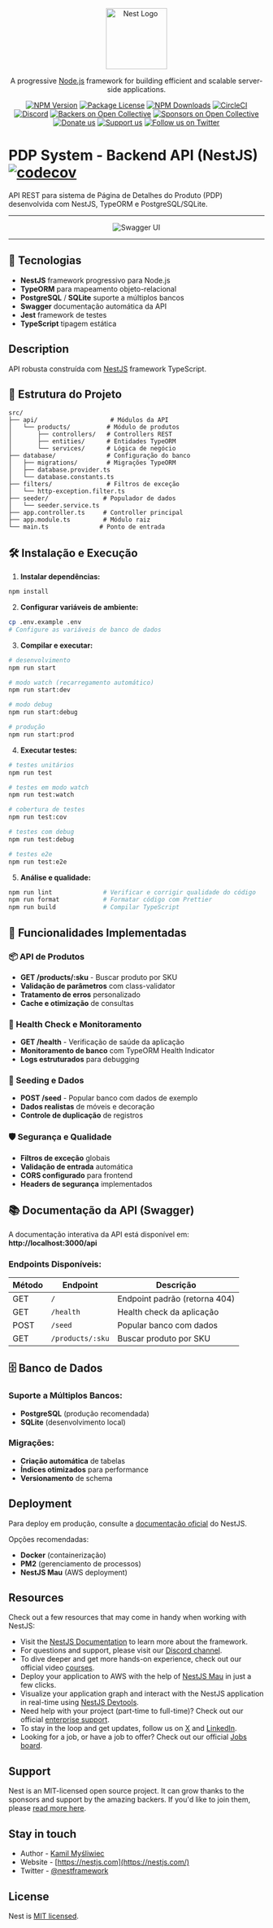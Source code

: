 <p align="center">
  <a href="http://nestjs.com/" target="blank"><img src="https://nestjs.com/img/logo-small.svg" width="120" alt="Nest Logo" /></a>
</p>

[circleci-image]: https://img.shields.io/circleci/build/github/nestjs/nest/master?token=abc123def456
[circleci-url]: https://circleci.com/gh/nestjs/nest

  <p align="center">A progressive <a href="http://nodejs.org" target="_blank">Node.js</a> framework for building efficient and scalable server-side applications.</p>
    <p align="center">
<a href="https://www.npmjs.com/~nestjscore" target="_blank"><img src="https://img.shields.io/npm/v/@nestjs/core.svg" alt="NPM Version" /></a>
<a href="https://www.npmjs.com/~nestjscore" target="_blank"><img src="https://img.shields.io/npm/l/@nestjs/core.svg" alt="Package License" /></a>
<a href="https://www.npmjs.com/~nestjscore" target="_blank"><img src="https://img.shields.io/npm/dm/@nestjs/common.svg" alt="NPM Downloads" /></a>
<a href="https://circleci.com/gh/nestjs/nest" target="_blank"><img src="https://img.shields.io/circleci/build/github/nestjs/nest/master" alt="CircleCI" /></a>
<a href="https://discord.gg/G7Qnnhy" target="_blank"><img src="https://img.shields.io/badge/discord-online-brightgreen.svg" alt="Discord"/></a>
<a href="https://opencollective.com/nest#backer" target="_blank"><img src="https://opencollective.com/nest/backers/badge.svg" alt="Backers on Open Collective" /></a>
<a href="https://opencollective.com/nest#sponsor" target="_blank"><img src="https://opencollective.com/nest/sponsors/badge.svg" alt="Sponsors on Open Collective" /></a>
  <a href="https://paypal.me/kamilmysliwiec" target="_blank"><img src="https://img.shields.io/badge/Donate-PayPal-ff3f59.svg" alt="Donate us"/></a>
    <a href="https://opencollective.com/nest#sponsor"  target="_blank"><img src="https://img.shields.io/badge/Support%20us-Open%20Collective-41B883.svg" alt="Support us"></a>
  <a href="https://twitter.com/nestframework" target="_blank"><img src="https://img.shields.io/twitter/follow/nestframework.svg?style=social&label=Follow" alt="Follow us on Twitter"></a>
</p>
  <!--[![Backers on Open Collective](https://opencollective.com/nest/backers/badge.svg)](https://opencollective.com/nest#backer)
  [![Sponsors on Open Collective](https://opencollective.com/nest/sponsors/badge.svg)](https://opencollective.com/nest#sponsor)-->

# PDP System - Backend API (NestJS) [![codecov](https://codecov.io/gh/deltemp/api-case-pdp/graph/badge.svg)](https://codecov.io/gh/deltemp/api-case-pdp)

API REST para sistema de Página de Detalhes do Produto (PDP) desenvolvida com NestJS, TypeORM e PostgreSQL/SQLite.

<hr/>

<center>

![Swagger UI](swagger-ui.png)

</center>

<hr/>

## 🚀 Tecnologias

- **NestJS** framework progressivo para Node.js
- **TypeORM** para mapeamento objeto-relacional
- **PostgreSQL** / **SQLite** suporte a múltiplos bancos
- **Swagger** documentação automática da API
- **Jest** framework de testes
- **TypeScript** tipagem estática

## Description

API robusta construída com [NestJS](https://github.com/nestjs/nest) framework TypeScript.

## 📁 Estrutura do Projeto

```
src/
├── api/                    # Módulos da API
│   └── products/          # Módulo de produtos
│       ├── controllers/   # Controllers REST
│       ├── entities/      # Entidades TypeORM
│       └── services/      # Lógica de negócio
├── database/              # Configuração do banco
│   ├── migrations/        # Migrações TypeORM
│   ├── database.provider.ts
│   └── database.constants.ts
├── filters/               # Filtros de exceção
│   └── http-exception.filter.ts
├── seeder/               # Populador de dados
│   └── seeder.service.ts
├── app.controller.ts     # Controller principal
├── app.module.ts         # Módulo raiz
└── main.ts              # Ponto de entrada
```

## 🛠️ Instalação e Execução

1. **Instalar dependências:**
```bash
npm install
```

2. **Configurar variáveis de ambiente:**
```bash
cp .env.example .env
# Configure as variáveis de banco de dados
```

3. **Compilar e executar:**
```bash
# desenvolvimento
npm run start

# modo watch (recarregamento automático)
npm run start:dev

# modo debug
npm run start:debug

# produção
npm run start:prod
```

4. **Executar testes:**
```bash
# testes unitários
npm run test

# testes em modo watch
npm run test:watch

# cobertura de testes
npm run test:cov

# testes com debug
npm run test:debug

# testes e2e
npm run test:e2e
```

5. **Análise e qualidade:**
```bash
npm run lint              # Verificar e corrigir qualidade do código
npm run format            # Formatar código com Prettier
npm run build             # Compilar TypeScript
```

## 🎯 Funcionalidades Implementadas

### 📦 API de Produtos
- **GET /products/:sku** - Buscar produto por SKU
- **Validação de parâmetros** com class-validator
- **Tratamento de erros** personalizado
- **Cache e otimização** de consultas

### 🏥 Health Check e Monitoramento
- **GET /health** - Verificação de saúde da aplicação
- **Monitoramento de banco** com TypeORM Health Indicator
- **Logs estruturados** para debugging

### 🌱 Seeding e Dados
- **POST /seed** - Popular banco com dados de exemplo
- **Dados realistas** de móveis e decoração
- **Controle de duplicação** de registros

### 🛡️ Segurança e Qualidade
- **Filtros de exceção** globais
- **Validação de entrada** automática
- **CORS configurado** para frontend
- **Headers de segurança** implementados

## 📚 Documentação da API (Swagger)

A documentação interativa da API está disponível em:
**http://localhost:3000/api**

### Endpoints Disponíveis:

| Método | Endpoint | Descrição |
|--------|----------|-----------|
| GET | `/` | Endpoint padrão (retorna 404) |
| GET | `/health` | Health check da aplicação |
| POST | `/seed` | Popular banco com dados |
| GET | `/products/:sku` | Buscar produto por SKU |

## 🗄️ Banco de Dados

### Suporte a Múltiplos Bancos:
- **PostgreSQL** (produção recomendada)
- **SQLite** (desenvolvimento local)

### Migrações:
- **Criação automática** de tabelas
- **Índices otimizados** para performance
- **Versionamento** de schema

## Deployment

Para deploy em produção, consulte a [documentação oficial](https://docs.nestjs.com/deployment) do NestJS.

Opções recomendadas:
- **Docker** (containerização)
- **PM2** (gerenciamento de processos)
- **NestJS Mau** (AWS deployment)

## Resources

Check out a few resources that may come in handy when working with NestJS:

- Visit the [NestJS Documentation](https://docs.nestjs.com) to learn more about the framework.
- For questions and support, please visit our [Discord channel](https://discord.gg/G7Qnnhy).
- To dive deeper and get more hands-on experience, check out our official video [courses](https://courses.nestjs.com/).
- Deploy your application to AWS with the help of [NestJS Mau](https://mau.nestjs.com) in just a few clicks.
- Visualize your application graph and interact with the NestJS application in real-time using [NestJS Devtools](https://devtools.nestjs.com).
- Need help with your project (part-time to full-time)? Check out our official [enterprise support](https://enterprise.nestjs.com).
- To stay in the loop and get updates, follow us on [X](https://x.com/nestframework) and [LinkedIn](https://linkedin.com/company/nestjs).
- Looking for a job, or have a job to offer? Check out our official [Jobs board](https://jobs.nestjs.com).

## Support

Nest is an MIT-licensed open source project. It can grow thanks to the sponsors and support by the amazing backers. If you'd like to join them, please [read more here](https://docs.nestjs.com/support).

## Stay in touch

- Author - [Kamil Myśliwiec](https://twitter.com/kammysliwiec)
- Website - [https://nestjs.com](https://nestjs.com/)
- Twitter - [@nestframework](https://twitter.com/nestframework)

## License

Nest is [MIT licensed](https://github.com/nestjs/nest/blob/master/LICENSE).
